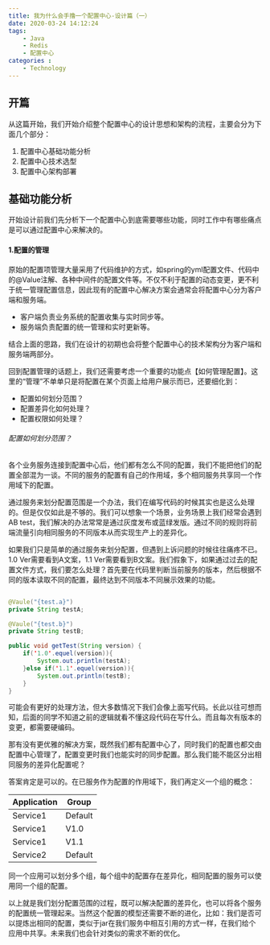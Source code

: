 ```yaml
---
title: 我为什么会手撸一个配置中心-设计篇（一）
date: 2020-03-24 14:12:24
tags: 
    - Java
    - Redis
    - 配置中心
categories :
    - Technology
---
```

## 开篇
从这篇开始，我们开始介绍整个配置中心的设计思想和架构的流程，主要会分为下面几个部分：

1. 配置中心基础功能分析
2. 配置中心技术选型
3. 配置中心架构部署

## 基础功能分析
开始设计前我们先分析下一个配置中心到底需要哪些功能，同时工作中有哪些痛点是可以通过配置中心来解决的。
<!-- more -->
#### 1.配置的管理
原始的配置项管理大量采用了代码维护的方式，如spring的yml配置文件、代码中的@Value注解、各种中间件的配置文件等。不仅不利于配置的动态变更，更不利于统一管理配置信息，因此现有的配置中心解决方案会通常会将配置中心分为客户端和服务端。
* 客户端负责业务系统的配置收集与实时同步等。
* 服务端负责配置的统一管理和实时更新等。

结合上面的思路，我们在设计的初期也会将整个配置中心的技术架构分为客户端和服务端两部分。

回到配置管理的话题上，我们还需要考虑一个重要的功能点【如何管理配置】。这里的“管理”不单单只是将配置在某个页面上给用户展示而已，还要细化到：
* 配置如何划分范围？
* 配置差异化如何处理？
* 配置权限如何处理？

###### 配置如何划分范围？
各个业务服务连接到配置中心后，他们都有怎么不同的配置，我们不能把他们的配置全部混为一谈。不同的服务的配置有自己的作用域，多个相同服务共享同一个作用域下的配置。

通过服务来划分配置范围是一个办法，我们在编写代码的时候其实也是这么处理的。但是仅仅如此是不够的。我们可以想象一个场景，业务场景上我们经常会遇到AB test，我们解决的办法常常是通过灰度发布或蓝绿发版。通过不同的规则将前端流量引向相同服务的不同版本从而实现生产上的差异化。

如果我们只是简单的通过服务来划分配置，但遇到上诉问题的时候往往痛疼不已。1.0 Ver需要看到A文案，1.1 Ver需要看到B文案。我们假象下，如果通过过去的配置文件方式，我们要怎么处理？首先要在代码里判断当前服务的版本，然后根据不同的版本读取不同的配置，最终达到不同版本不同展示效果的功能。

```Java

@Vaule("{test.a}")
private String testA;

@Vaule("{test.b}")
private String testB;

public void getTest(String version) {
    if('1.0'.equel(version)){
        System.out.println(testA);
    }else if('1.1'.equel(version)){
        System.out.println(testB);
    }
}
```

可能会有更好的处理方法，但大多数情况下我们会像上面写代码。长此以往可想而知，后面的同学不知道之前的逻辑就看不懂这段代码在写什么。而且每次有版本的变更，都需要硬编码。

那有没有更优雅的解决方案，既然我们都有配置中心了，同时我们的配置也都交由配置中心管理了，配置变更时我们也能实时的同步配置。那么我们能不能区分出相同服务的差异化配置呢？

答案肯定是可以的。在已服务作为配置的作用域下，我们再定义一个组的概念：

|Application|Group|
---|---
Service1|Default
Service1|V1.0
Service1|V1.1
Service2|Default

同一个应用可以划分多个组，每个组中的配置存在差异化，相同配置的服务可以使用同一个组的配置。

以上就是我们划分配置范围的过程，既可以解决配置的差异化，也可以将各个服务的配置统一管理起来。当然这个配置的模型还需要不断的进化，比如：我们是否可以提炼出相同的配置，类似于jar在我们服务中相互引用的方式一样，在我们给个应用中共享。未来我们也会针对类似的需求不断的优化。



